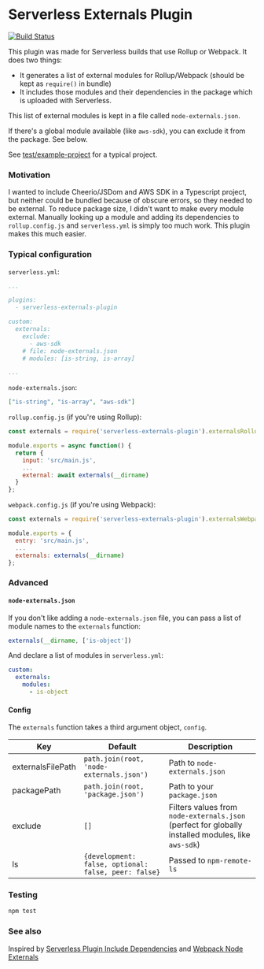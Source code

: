 # Serverless Externals Plugin

[![Build Status](https://travis-ci.org/hansottowirtz/serverless-externals-plugin.svg?branch=master)](https://travis-ci.org/hansottowirtz/serverless-externals-plugin)

This plugin was made for Serverless builds that use Rollup or Webpack. It does two things:

- It generates a list of external modules for Rollup/Webpack (should be kept as `require()` in bundle)
- It includes those modules and their dependencies in the package which is uploaded with Serverless.

This list of external modules is kept in a file called `node-externals.json`.

If there's a global module available (like `aws-sdk`), you can exclude it from the package. See below.

See [test/example-project](test/example-project) for a typical project.

### Motivation

I wanted to include Cheerio/JSDom and AWS SDK in a Typescript project, but neither could be bundled because of obscure errors, so they needed to be external. To reduce package size, I didn't want to make every module external. Manually looking up a module and adding its dependencies to `rollup.config.js` and `serverless.yml` is simply too much work. This plugin makes this much easier.

### Typical configuration

`serverless.yml`:
```yml
...

plugins:
  - serverless-externals-plugin

custom:
  externals:
    exclude:
      - aws-sdk
    # file: node-externals.json
    # modules: [is-string, is-array]

...
```

`node-externals.json`:
```json
["is-string", "is-array", "aws-sdk"]
```

`rollup.config.js` (if you're using Rollup):
```javascript
const externals = require('serverless-externals-plugin').externalsRollup;

module.exports = async function() {
  return {
    input: 'src/main.js',
    ...
    external: await externals(__dirname)
  }
};
```

`webpack.config.js` (if you're using Webpack):
```javascript
const externals = require('serverless-externals-plugin').externalsWebpack;

module.exports = {
  entry: 'src/main.js',
  ...
  externals: externals(__dirname)
};
```

### Advanced

#### `node-externals.json`

If you don't like adding a `node-externals.json` file, you can pass a list of module names to the `externals` function:

```javascript
externals(__dirname, ['is-object'])
```

And declare a list of modules in `serverless.yml`:

```yml
custom:
  externals:
    modules:
      - is-object
```

#### Config

The `externals` function takes a third argument object, `config`.

Key               | Default                                           | Description
--- | --- | ---
externalsFilePath | `path.join(root, 'node-externals.json')`          | Path to `node-externals.json`
packagePath       | `path.join(root, 'package.json')`                 | Path to your `package.json`
exclude           | `[]`                                              | Filters values from `node-externals.json` (perfect for globally installed modules, like `aws-sdk`)
ls                | `{development: false, optional: false, peer: false}` | Passed to `npm-remote-ls`

### Testing

```bash
npm test
```

### See also

Inspired by [Serverless Plugin Include Dependencies](https://github.com/dougmoscrop/serverless-plugin-include-dependencies) and [Webpack Node Externals](https://github.com/liady/webpack-node-externals)
